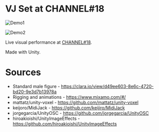 VJ Set at CHANNEL#18
=====================

![Demo1](https://raw.githubusercontent.com/mattatz/Channel18/master/Captures/Channel18_1.gif)

![Demo2](https://raw.githubusercontent.com/mattatz/Channel18/master/Captures/Channel18_2.gif)

Live visual performance at [CHANNEL#18](https://www.super-deluxe.com/room/4473/).

Made with Unity.

# Sources

- Standard male figure - https://clara.io/view/d49ee603-8e6c-4720-bd20-9e3d7b13978a
- Rigging and animations - https://www.mixamo.com/#/
- mattatz/unity-voxel - https://github.com/mattatz/unity-voxel
- keijoro/MidiJack - https://github.com/keijiro/MidiJack
- jorgegarcia/UnityOSC - https://github.com/jorgegarcia/UnityOSC
- hiroakioishi/UnityImageEffects - https://github.com/hiroakioishi/UnityImageEffects

